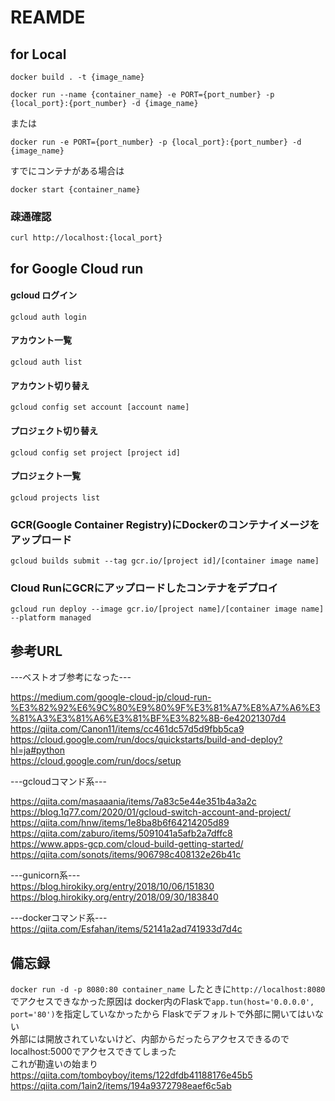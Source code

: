 # REAMDE

## for Local
`docker build . -t {image_name}`

`docker run --name {container_name} -e PORT={port_number} -p {local_port}:{port_number} -d {image_name}`

または

`docker run -e PORT={port_number} -p {local_port}:{port_number} -d {image_name}`

すでにコンテナがある場合は

`docker start {container_name}`

### 疎通確認
`curl http://localhost:{local_port}`

## for Google Cloud run
#### gcloud ログイン
`gcloud auth login`
#### アカウント一覧
`gcloud auth list`
#### アカウント切り替え
`gcloud config set account [account name]`
#### プロジェクト切り替え
`gcloud config set project [project id]`
#### プロジェクト一覧
`gcloud projects list`

### GCR(Google Container Registry)にDockerのコンテナイメージをアップロード
`gcloud builds submit --tag gcr.io/[project id]/[container image name]`

### Cloud RunにGCRにアップロードしたコンテナをデプロイ
`gcloud run deploy --image gcr.io/[project name]/[container image name] --platform managed`

## 参考URL
---ベストオブ参考になった---

https://medium.com/google-cloud-jp/cloud-run-%E3%82%92%E6%9C%80%E9%80%9F%E3%81%A7%E8%A7%A6%E3%81%A3%E3%81%A6%E3%81%BF%E3%82%8B-6e42021307d4  
https://qiita.com/Canon11/items/cc461dc57d5d9fbb5ca9  
https://cloud.google.com/run/docs/quickstarts/build-and-deploy?hl=ja#python  
https://cloud.google.com/run/docs/setup  

---gcloudコマンド系---

https://qiita.com/masaaania/items/7a83c5e44e351b4a3a2c  
https://blog.1q77.com/2020/01/gcloud-switch-account-and-project/  
https://qiita.com/hnw/items/1e8ba8b6f64214205d89  
https://qiita.com/zaburo/items/5091041a5afb2a7dffc8  
https://www.apps-gcp.com/cloud-build-getting-started/  
https://qiita.com/sonots/items/906798c408132e26b41c  

---gunicorn系---  
https://blog.hirokiky.org/entry/2018/10/06/151830  
https://blog.hirokiky.org/entry/2018/09/30/183840  

---dockerコマンド系---  
https://qiita.com/Esfahan/items/52141a2ad741933d7d4c  


## 備忘録
`docker run -d -p 8080:80 container_name` したときに`http://localhost:8080`でアクセスできなかった原因は
docker内のFlaskで`app.tun(host='0.0.0.0', port='80')`を指定していなかったから
Flaskでデフォルトで外部に開いてはいない  
外部には開放されていないけど、内部からだったらアクセスできるのでlocalhost:5000でアクセスできてしまった  
これが勘違いの始まり
https://qiita.com/tomboyboy/items/122dfdb41188176e45b5  
https://qiita.com/1ain2/items/194a9372798eaef6c5ab  
